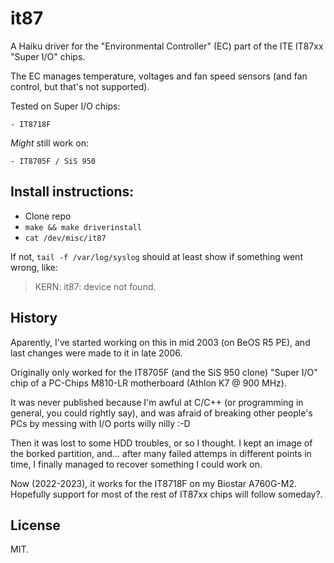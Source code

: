 # it87

A Haiku driver for the "Environmental Controller" (EC) part of the ITE IT87xx "Super I/O" chips.

The EC manages temperature, voltages and fan speed sensors (and fan control, but that's not supported).

Tested on Super I/O chips:

    - IT8718F

*Might* still work on:

    - IT8705F / SiS 950

## Install instructions:

- Clone repo
- `make && make driverinstall`
- `cat /dev/misc/it87`

If not, `tail -f /var/log/syslog` should at least show if something went wrong, like:

> KERN: it87: device not found.

## History

Aparently, I've started working on this in mid 2003 (on BeOS R5 PE), and last changes were made to it in late 2006.

Originally only worked for the IT8705F (and the SiS 950 clone) "Super I/O" chip of a PC-Chips M810-LR motherboard (Athlon K7 @ 900 MHz).

It was never published because I'm awful at C/C++ (or programming in general, you could rightly say), and was afraid of breaking other people's PCs by messing with I/O ports willy nilly :-D

Then it was lost to some HDD troubles, or so I thought. I kept an image of the borked partition, and... after many failed attemps in different points in time, I finally managed to recover something I could work on.

Now (2022-2023), it works for the IT8718F on my Biostar A760G-M2. Hopefully support for most of the rest of IT87xx chips will follow someday?.

## License

MIT.
